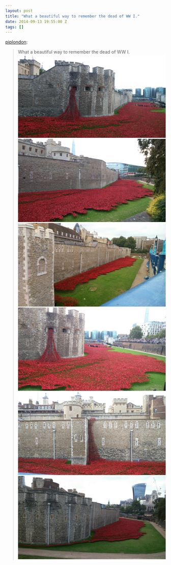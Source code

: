 ```yaml
---
layout: post
title: "What a beautiful way to remember the dead of WW I."
date: 2014-09-13 19:55:00 Z
tags: []
---
```

[piplondon](http://pipobscure.uk/post/97402176047/what-a-beautiful-way-to-remember-the-dead-of-ww-i):

> What a beautiful way to remember the dead of WW I.
![](/media/2014/09/97407776509_0.jpg)
![](/media/2014/09/97407776509_1.jpg)
![](/media/2014/09/97407776509_2.jpg)
![](/media/2014/09/97407776509_3.jpg)
![](/media/2014/09/97407776509_4.jpg)
![](/media/2014/09/97407776509_5.jpg)
